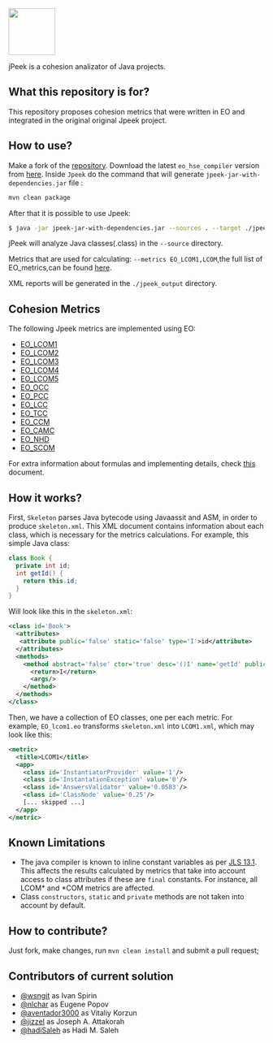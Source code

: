 <img src="https://www.jpeek.org/logo.svg" height="92px"/>


jPeek is a cohesion analizator of Java projects.

## What this repository is for?

This repository proposes cohesion metrics that were written in EO and integrated in the original
original Jpeek project.

## How to use?

Make a fork of the [repository](https://github.com/HSE-Eolang/jpeek).
Download the latest `eo_hse_compiler` version from [here](https://github.com/HSE-Eolang/eo_hse).
Inside `Jpeek` do the command that will generate `jpeek-jar-with-dependencies.jar` file :

```bash
mvn clean package
```
After that it is possible to use Jpeek:
```bash
$ java -jar jpeek-jar-with-dependencies.jar --sources . --target ./jpeek_output --metrics EO_LCOM1,LCOM
```

jPeek will analyze Java classes(.class) in the `--source` directory.

Metrics that are used for calculating: `--metrics EO_LCOM1,LCOM`,the full list of EO_metrics,can be found  [here](https://github.com/HSE-Eolang/jpeek/tree/master/src/eo).

XML reports will be generated in the `./jpeek_output` directory.


## Cohesion Metrics
The following Jpeek metrics are implemented using EO:

- [EO_LCOM1](https://github.com/HSE-Eolang/jpeek/blob/master/src/eo/lcom1.eo)
- [EO_LCOM2](https://github.com/HSE-Eolang/jpeek/blob/master/src/eo/lcom2.eo)
- [EO_LCOM3](https://github.com/HSE-Eolang/jpeek/blob/master/src/eo/lcom3.eo)
- [EO_LCOM4](https://github.com/HSE-Eolang/jpeek/blob/master/src/eo/lcom4.eo)
- [EO_LCOM5](https://github.com/HSE-Eolang/jpeek/blob/master/src/eo/lcom5.eo)
- [EO_OCC](https://github.com/HSE-Eolang/jpeek/blob/master/src/eo/occ.eo)
- [EO_PCC](https://github.com/HSE-Eolang/jpeek/blob/master/src/eo/pcc.eo)
- [EO_LCC](https://github.com/HSE-Eolang/jpeek/blob/master/src/eo/lcc.eo)
- [EO_TCC](https://github.com/HSE-Eolang/jpeek/blob/master/src/eo/tcc.eo)
- [EO_CCM](https://github.com/HSE-Eolang/jpeek/blob/master/src/eo/ccm.eo)
- [EO_CAMC](https://github.com/HSE-Eolang/jpeek/blob/master/src/eo/camc.eo)
- [EO_NHD](https://github.com/HSE-Eolang/jpeek/blob/master/src/eo/nhd.eo)
- [EO_SCOM](https://github.com/HSE-Eolang/jpeek/blob/master/src/eo/scom.eo)

For extra information about formulas and implementing details, check [this](https://github.com/HSE-Eolang/Report-materials/blob/main/JPeek%20Metric%20Implementation%20using%20EO%20.pdf) document.

## How it works?

First, `Skeleton` parses Java bytecode using Javaassit and ASM, in order to produce
`skeleton.xml`. This XML document contains information about each class, which
is necessary for the metrics calculations. For example, this simple Java
class:

```java
class Book {
  private int id;
  int getId() {
    return this.id;
  }
}
```

Will look like this in the `skeleton.xml`:

```xml
<class id='Book'>
  <attributes>
   <attribute public='false' static='false' type='I'>id</attribute>
  </attributes>
  <methods>
    <method abstract='false' ctor='true' desc='()I' name='getId' public='true' static='false'>
      <return>I</return>
      <args/>
    </method>
  </methods>
</class>
```

Then, we have a collection of EO classes, one per each metric. For example,
`EO_lcom1.eo` transforms `skeleton.xml` into `LCOM1.xml`, which may look like this:

```xml
<metric>
  <title>LCOM1</title>
  <app>
    <class id='InstantiatorProvider' value='1'/>
    <class id='InstantationException' value='0'/>
    <class id='AnswersValidator' value='0.0583'/>
    <class id='ClassNode' value='0.25'/>
    [... skipped ...]
  </app>
</metric>
```


## Known Limitations

* The java compiler is known to inline constant variables as per [JLS 13.1](https://docs.oracle.com/javase/specs/jls/se8/html/jls-13.html#jls-13.1). This affects the results calculated by metrics that take into account access to class attributes if these are `final` constants. For instance, all LCOM* and *COM metrics are affected.
* Class `constructors`, `static` and `private` methods are not taken into account by default.

## How to contribute?

Just fork, make changes, run `mvn clean install` and submit
a pull request;

## Contributors of current solution

  - [@wsngit](https://github.com/wsngit) as Ivan Spirin
  - [@nlchar](https://github.com/nlchar) as Eugene Popov
  - [@aventador3000](https://github.com/aventador3000) as Vitaliy Korzun
  - [@jizzel](https://github.com/jizzel) as Joseph A. Attakorah
  - [@hadiSaleh](https://github.com/hadiSaleh) as Hadi M. Saleh
